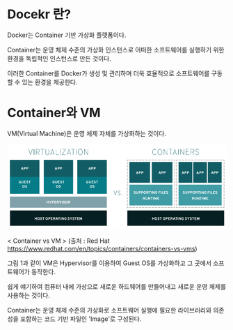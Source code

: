 # Docekr 란?

Docker는 Container 기반 가상화 플랫폼이다.

Container는 운영 체제 수준의 가상화 인스턴스로 어떠한 소프트웨어를 실행하기 위한 환경을 독립적인 인스턴스로 만든 것이다.

이러한 Container를 Docker가 생성 및 관리하며 더욱 효율적으로 소프트웨어를 구동할 수 있는 환경을 제공한다.

# Container와 VM

VM(Virtual Machine)은 운영 체제 자체를 가상화하는 것이다.

![Image1](https://github.com/kjo26619/Docker/blob/main/Chapter1/Image/virtualization-vs-containers_transparent.png)

< Container vs VM > (출처 : Red Hat https://www.redhat.com/en/topics/containers/containers-vs-vms)

그림 1과 같이 VM은 Hypervisor를 이용하여 Guest OS를 가상화하고 그 곳에서 소프트웨어가 동작한다.

쉽게 얘기하여 컴퓨터 내에 가상으로 새로운 하드웨어를 만들어내고 새로운 운영 체제를 사용하는 것이다.

Container는 운영 체제 수준의 가상화로 소프트웨어 실행에 필요한 라이브러리와 의존성을 포함하는 코드 기반 파일인 'Image'로 구성된다.


